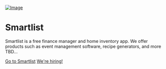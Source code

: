 [![Image](https://i.ibb.co/PZr6Gdn/save-money-by-keeping-track-of-what-you-have-at-home-1.png)](https://smartlist.ga)
# Smartlist
Smartlist is a free finance manager and home inventory app. We offer products such as event management software, recipe generators, and more TBD...

[Go to Smartlist](http://smartlist.ga/?utm_source=GitHub) [We're hiring!](http://smartlist.ga/join?utm_source=GitHub)
